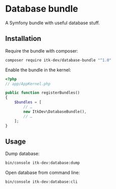 # Database bundle

A Symfony bundle with useful database stuff.

## Installation

Require the bundle with composer:

```sh
composer require itk-dev/database-bundle "^1.0"
```

Enable the bundle in the kernel:

```php
<?php
// app/AppKernel.php

public function registerBundles()
{
    $bundles = [
        // …
        new ItkDev\DatabaseBundle(),
        // …
    ];
}
```

## Usage

Dump database:

```sh
bin/console itk-dev:database:dump
```

Open database from command line:

```sh
bin/console itk-dev:database:cli
```
